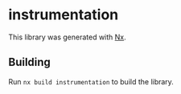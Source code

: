 # instrumentation

This library was generated with [Nx](https://nx.dev).

## Building

Run `nx build instrumentation` to build the library.
